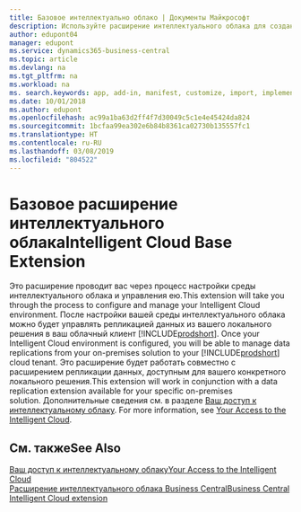 ```yaml
---
title: Базовое интеллектуально облако | Документы Майкрософт
description: Используйте расширение интеллектуального облака для создания облачной копии данных, чтобы быть подключенным к интеллектуальному облаку.
author: edupont04
manager: edupont
ms.service: dynamics365-business-central
ms.topic: article
ms.devlang: na
ms.tgt_pltfrm: na
ms.workload: na
ms. search.keywords: app, add-in, manifest, customize, import, implement
ms.date: 10/01/2018
ms.author: edupont
ms.openlocfilehash: ac99a1ba63d2ff4f7d30049c5c1e4e45424da824
ms.sourcegitcommit: 1bcfaa99ea302e6b84b8361ca02730b135557fc1
ms.translationtype: HT
ms.contentlocale: ru-RU
ms.lasthandoff: 03/08/2019
ms.locfileid: "804522"
---
```

# <a name="intelligent-cloud-base-extension"></a><span data-ttu-id="c7722-103">Базовое расширение интеллектуального облака</span><span class="sxs-lookup"><span data-stu-id="c7722-103">Intelligent Cloud Base Extension</span></span>

<span data-ttu-id="c7722-104">Это расширение проводит вас через процесс настройки среды интеллектуального облака и управления ею.</span><span class="sxs-lookup"><span data-stu-id="c7722-104">This extension will take you through the process to configure and manage your Intelligent Cloud environment.</span></span><span data-ttu-id="c7722-105"> После настройки вашей среды интеллектуального облака можно будет управлять репликацией данных из вашего локального решения в ваш облачный клиент [!INCLUDE[prodshort](includes/prodshort.md)].</span><span class="sxs-lookup"><span data-stu-id="c7722-105"> Once your Intelligent Cloud environment is configured, you will be able to manage data replications from your on-premises solution to your [!INCLUDE[prodshort](includes/prodshort.md)] cloud tenant.</span></span> <span data-ttu-id="c7722-106">Это расширение будет работать совместно с расширением репликации данных, доступным для вашего конкретного локального решения.</span><span class="sxs-lookup"><span data-stu-id="c7722-106">This extension will work in conjunction with a data replication extension available for your specific on-premises solution.</span></span><span data-ttu-id="c7722-107"> Дополнительные сведения см. в разделе [Ваш доступ к интеллектуальному облаку](about-intelligent-cloud.md).</span><span class="sxs-lookup"><span data-stu-id="c7722-107"> For more information, see [Your Access to the Intelligent Cloud](about-intelligent-cloud.md).</span></span>  

## <a name="see-also"></a><span data-ttu-id="c7722-108">См. также</span><span class="sxs-lookup"><span data-stu-id="c7722-108">See Also</span></span>

[<span data-ttu-id="c7722-109">Ваш доступ к интеллектуальному облаку</span><span class="sxs-lookup"><span data-stu-id="c7722-109">Your Access to the Intelligent Cloud</span></span>](about-intelligent-cloud.md)  
[<span data-ttu-id="c7722-110">Расширение интеллектуального облака Business Central</span><span class="sxs-lookup"><span data-stu-id="c7722-110">Business Central Intelligent Cloud extension</span></span>](ui-extensions-data-replication.md)  
